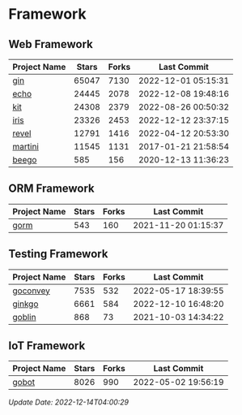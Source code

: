 # Framework

## Web Framework
| Project Name | Stars | Forks | Last Commit |
| ------------ | ----- | ----- | ----------- |
| [gin](https://github.com/gin-gonic/gin) | 65047 | 7130 | 2022-12-01 05:15:31 |
| [echo](https://github.com/labstack/echo) | 24445 | 2078 | 2022-12-08 19:48:16 |
| [kit](https://github.com/go-kit/kit) | 24308 | 2379 | 2022-08-26 00:50:32 |
| [iris](https://github.com/kataras/iris) | 23326 | 2453 | 2022-12-12 23:37:15 |
| [revel](https://github.com/revel/revel) | 12791 | 1416 | 2022-04-12 20:53:30 |
| [martini](https://github.com/go-martini/martini) | 11545 | 1131 | 2017-01-21 21:58:54 |
| [beego](https://github.com/astaxie/beego) | 585 | 156 | 2020-12-13 11:36:23 |

## ORM Framework
| Project Name | Stars | Forks | Last Commit |
| ------------ | ----- | ----- | ----------- |
| [gorm](https://github.com/jinzhu/gorm) | 543 | 160 | 2021-11-20 01:15:37 |

## Testing Framework
| Project Name | Stars | Forks | Last Commit |
| ------------ | ----- | ----- | ----------- |
| [goconvey](https://github.com/smartystreets/goconvey) | 7535 | 532 | 2022-05-17 18:39:55 |
| [ginkgo](https://github.com/onsi/ginkgo) | 6661 | 584 | 2022-12-10 16:48:20 |
| [goblin](https://github.com/franela/goblin) | 868 | 73 | 2021-10-03 14:34:22 |

## IoT Framework
| Project Name | Stars | Forks | Last Commit |
| ------------ | ----- | ----- | ----------- |
| [gobot](https://github.com/hybridgroup/gobot) | 8026 | 990 | 2022-05-02 19:56:19 |

*Update Date: 2022-12-14T04:00:29*
